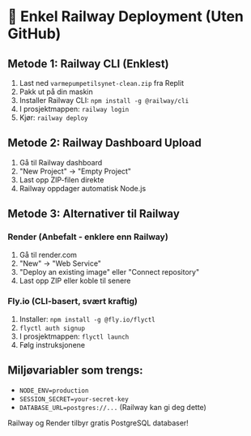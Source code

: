 # 🚀 Enkel Railway Deployment (Uten GitHub)

## Metode 1: Railway CLI (Enklest)
1. Last ned `varmepumpetilsynet-clean.zip` fra Replit
2. Pakk ut på din maskin
3. Installer Railway CLI: `npm install -g @railway/cli` 
4. I prosjektmappen: `railway login`
5. Kjør: `railway deploy`

## Metode 2: Railway Dashboard Upload  
1. Gå til Railway dashboard
2. "New Project" → "Empty Project"
3. Last opp ZIP-filen direkte
4. Railway oppdager automatisk Node.js

## Metode 3: Alternativer til Railway

### Render (Anbefalt - enklere enn Railway)
1. Gå til render.com
2. "New" → "Web Service" 
3. "Deploy an existing image" eller "Connect repository"
4. Last opp ZIP eller koble til senere

### Fly.io (CLI-basert, svært kraftig)
1. Installer: `npm install -g @fly.io/flyctl`
2. `flyctl auth signup`
3. I prosjektmappen: `flyctl launch`
4. Følg instruksjonene

## Miljøvariabler som trengs:
- `NODE_ENV=production`
- `SESSION_SECRET=your-secret-key`
- `DATABASE_URL=postgres://...` (Railway kan gi deg dette)

Railway og Render tilbyr gratis PostgreSQL databaser!